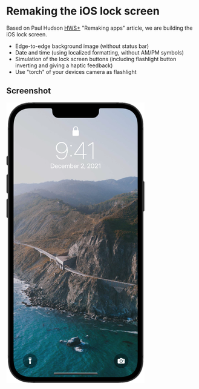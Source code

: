 # Remaking the iOS lock screen

Based on Paul Hudson [HWS+](https://www.hackingwithswift.com/plus/) "Remaking apps" article, we are building the iOS lock screen.

- Edge-to-edge background image (without status bar)
- Date and time (using localized formatting, without AM/PM symbols)
- Simulation of the lock screen buttons (including flashlight button inverting and giving a haptic feedback)
- Use "torch" of your devices camera as flashlight 

## Screenshot

![Screenshot](Screenshot.png)
